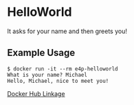# HelloWorld

It asks for your name and then greets you!

Example Usage
---

```
$ docker run -it --rm e4p-helloworld
What is your name? Michael
Hello, Michael, nice to meet you!
```

[Docker Hub Linkage](https://hub.docker.com/r/sudomilk/e4p-helloworld/)
